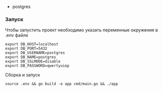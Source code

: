 - postgres

### Запуск
Чтобы запустить проект необходимо указать переменные окружения в .env файле

```
export DB_HOST=localhost
export DB_PORT=5432
export DB_USERNAME=postgres
export DB_NAME=postgres
export DB_SSLMODE=disable
export DB_PASSWORD=qwertyuiop
```

Сборка и запуск
```
source .env && go build -o app cmd/main.go && ./app
```